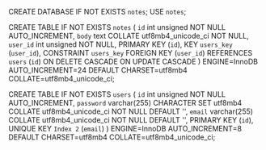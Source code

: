 CREATE DATABASE IF NOT EXISTS `notes`;
USE `notes`;

CREATE TABLE IF NOT EXISTS `notes` (
  `id` int unsigned NOT NULL AUTO_INCREMENT,
  `body` text COLLATE utf8mb4_unicode_ci NOT NULL,
  `user_id` int unsigned NOT NULL,
  PRIMARY KEY (`id`),
  KEY `users_key` (`user_id`),
  CONSTRAINT `users_key` FOREIGN KEY (`user_id`) REFERENCES `users` (`id`) ON DELETE CASCADE ON UPDATE CASCADE
) ENGINE=InnoDB AUTO_INCREMENT=24 DEFAULT CHARSET=utf8mb4 COLLATE=utf8mb4_unicode_ci;

CREATE TABLE IF NOT EXISTS `users` (
  `id` int unsigned NOT NULL AUTO_INCREMENT,
  `password` varchar(255) CHARACTER SET utf8mb4 COLLATE utf8mb4_unicode_ci NOT NULL DEFAULT '',
  `email` varchar(255) COLLATE utf8mb4_unicode_ci NOT NULL DEFAULT '',
  PRIMARY KEY (`id`),
  UNIQUE KEY `Index 2` (`email`)
) ENGINE=InnoDB AUTO_INCREMENT=8 DEFAULT CHARSET=utf8mb4 COLLATE=utf8mb4_unicode_ci;
